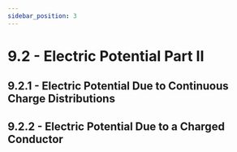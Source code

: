 ```yaml
---
sidebar_position: 3
---
```


# 9.2 - Electric Potential Part II

## 9.2.1 - Electric Potential Due to Continuous Charge Distributions

## 9.2.2 - Electric Potential Due to a Charged Conductor